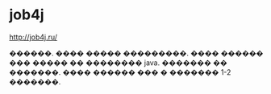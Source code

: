 # job4j

http://job4j.ru/

������. ���� ����� ���������. ���� ������ ��� ����� �� �������� java. ������� �� �������. ���� ������ ��� � ������� 1-2 �������.